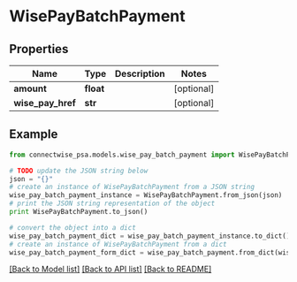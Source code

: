 # WisePayBatchPayment


## Properties
Name | Type | Description | Notes
------------ | ------------- | ------------- | -------------
**amount** | **float** |  | [optional] 
**wise_pay_href** | **str** |  | [optional] 

## Example

```python
from connectwise_psa.models.wise_pay_batch_payment import WisePayBatchPayment

# TODO update the JSON string below
json = "{}"
# create an instance of WisePayBatchPayment from a JSON string
wise_pay_batch_payment_instance = WisePayBatchPayment.from_json(json)
# print the JSON string representation of the object
print WisePayBatchPayment.to_json()

# convert the object into a dict
wise_pay_batch_payment_dict = wise_pay_batch_payment_instance.to_dict()
# create an instance of WisePayBatchPayment from a dict
wise_pay_batch_payment_form_dict = wise_pay_batch_payment.from_dict(wise_pay_batch_payment_dict)
```
[[Back to Model list]](../README.md#documentation-for-models) [[Back to API list]](../README.md#documentation-for-api-endpoints) [[Back to README]](../README.md)


